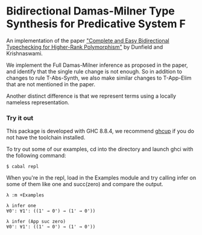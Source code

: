 # Bidirectional Damas-Milner Type Synthesis for Predicative System F

An implementation of the paper ["Complete and Easy Bidirectional Typechecking
for Higher-Rank Polymorphism"](https://dl.acm.org/doi/abs/10.1145/2544174.2500582) by Dunfield and Krishnaswami.

We implement the Full Damas-Milner inference as proposed in the paper, and identify that the single rule change is not enough. So in addition to changes to rule T-Abs-Synth, we also make similar changes to T-App-Elim that are not mentioned in the paper.

Another distinct difference is that we represent terms using a locally nameless representation.

### Try it out

This package is developed with GHC 8.8.4, we recommend [ghcup](https://www.haskell.org/ghcup/) if you do not have the toolchain installed.

To try out some of our examples, cd into the directory and launch ghci with the following command:
```
$ cabal repl
```

When you're in the repl, load in the Examples module and try calling infer on some of them like one and succ(zero) and compare the output.
```
λ :m +Examples

λ infer one
∀0': ∀1': ((1' → 0') → (1' → 0'))

λ infer (App suc zero)
∀0': ∀1': ((1' → 0') → (1' → 0'))

```

 
